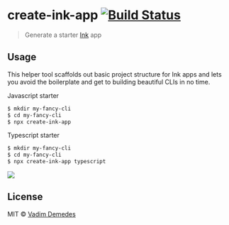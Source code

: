 # create-ink-app [![Build Status](https://travis-ci.org/vadimdemedes/create-ink-app.svg?branch=master)](https://travis-ci.org/vadimdemedes/create-ink-app)

> Generate a starter [Ink](https://github.com/vadimdemedes/ink) app


## Usage

This helper tool scaffolds out basic project structure for Ink apps and lets you avoid the boilerplate and get to building beautiful CLIs in no time.

Javascript starter
```bash
$ mkdir my-fancy-cli
$ cd my-fancy-cli
$ npx create-ink-app
```

Typescript starter
```bash
$ mkdir my-fancy-cli
$ cd my-fancy-cli
$ npx create-ink-app typescript
```

![](media/demo.gif)


## License

MIT © [Vadim Demedes](https://vadimdemedes.com)

